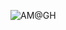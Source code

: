 ![AM@GH](https://github-readme-stats.vercel.app/api/?username=versilov&show_icons=true&title_color=fff&icon_color=35a8df&text_color=9f9f9f&bg_color=151515)
